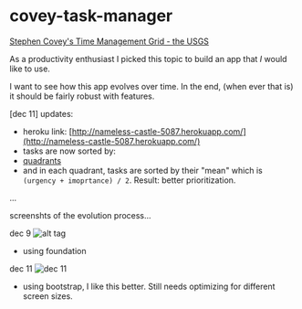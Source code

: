 covey-task-manager
==================

[Stephen Covey's Time Management Grid - the USGS](http://www.usgs.gov/humancapital/documents/TimeManagementGrid.pdf)

As a productivity enthusiast I picked this topic to build an app that *I* would like to use.

I want to see how this app evolves over time. In the end, (when ever that is) it should be fairly robust with features.

[dec 11] updates:
- heroku link: [http://nameless-castle-5087.herokuapp.com/](http://nameless-castle-5087.herokuapp.com/)
- tasks are now sorted by:
-   [quadrants](http://michaelhyatt.com/wp-content/uploads/2011/03/covey-time-management-matrix.001.001.png)
-   and in each quadrant, tasks are sorted by their "mean" which is `(urgency + imoprtance) / 2`. Result: better prioritization.

...

screenshts of the evolution process...

dec 9
![alt tag](http://i.imgur.com/Ky677Fr.png)

- using foundation

dec 11
![dec 11](http://i.imgur.com/dGpDEf0.png)

- using bootstrap, I like this better. Still needs optimizing for different screen sizes.
